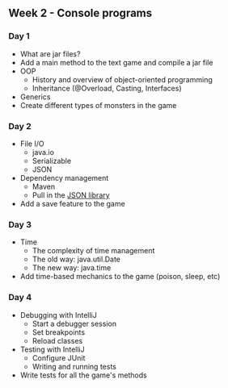 ## Week 2 - Console programs

### Day 1

* What are jar files?
* Add a main method to the text game and compile a jar file
* OOP
  * History and overview of object-oriented programming
  * Inheritance (@Overload, Casting, Interfaces)
* Generics
* Create different types of monsters in the game

### Day 2

* File I/O
  * java.io
  * Serializable
  * JSON
* Dependency management
  * Maven
  * Pull in the [JSON library](http://jodd.org/doc/json/)
* Add a save feature to the game

### Day 3

* Time
  * The complexity of time management
  * The old way: java.util.Date
  * The new way: java.time
* Add time-based mechanics to the game (poison, sleep, etc)

### Day 4

* Debugging with IntelliJ
  * Start a debugger session
  * Set breakpoints
  * Reload classes
* Testing with IntelliJ
  * Configure JUnit
  * Writing and running tests
* Write tests for all the game's methods
